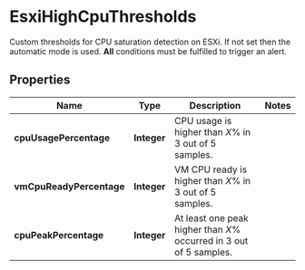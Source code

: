 

# EsxiHighCpuThresholds

Custom thresholds for CPU saturation detection on ESXi. If not set then the automatic mode is used.    **All** conditions must be fulfilled to trigger an alert.

## Properties

| Name | Type | Description | Notes |
|------------ | ------------- | ------------- | -------------|
|**cpuUsagePercentage** | **Integer** | CPU usage is higher than *X*% in 3 out of 5 samples. |  |
|**vmCpuReadyPercentage** | **Integer** | VM CPU ready is higher than *X*% in 3 out of 5 samples. |  |
|**cpuPeakPercentage** | **Integer** | At least one peak higher than *X*% occurred in 3 out of 5 samples. |  |




